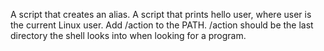 A  script that creates an alias.
A script that prints hello user, where user is the current Linux user.
Add /action to the PATH. /action should be the last directory the shell looks into when looking for a program.
